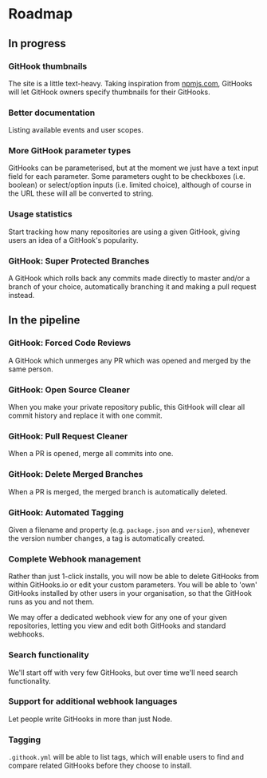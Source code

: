 # Roadmap

## In progress

### GitHook thumbnails
The site is a little text-heavy. Taking inspiration from [npmjs.com](https://www.npmjs.com/), GitHooks will let GitHook owners specify thumbnails for their GitHooks.

### Better documentation
Listing available events and user scopes.

### More GitHook parameter types
GitHooks can be parameterised, but at the moment we just have a text input field for each parameter. Some parameters ought to be checkboxes (i.e. boolean) or select/option inputs (i.e. limited choice), although of course in the URL these will all be converted to string.

### Usage statistics
Start tracking how many repositories are using a given GitHook, giving users an idea of a GitHook's popularity.

### GitHook: Super Protected Branches
A GitHook which rolls back any commits made directly to master and/or a branch of your choice, automatically branching it and making a pull request instead.

## In the pipeline

### GitHook: Forced Code Reviews
A GitHook which unmerges any PR which was opened and merged by the same person.

### GitHook: Open Source Cleaner
When you make your private repository public, this GitHook will clear all commit history and replace it with one commit.

### GitHook: Pull Request Cleaner
When a PR is opened, merge all commits into one.

### GitHook: Delete Merged Branches
When a PR is merged, the merged branch is automatically deleted.

### GitHook: Automated Tagging
Given a filename and property (e.g. `package.json` and `version`), whenever the version number changes, a tag is automatically created.

### Complete Webhook management
Rather than just 1-click installs, you will now be able to delete GitHooks from within GitHooks.io or edit your custom parameters. You will be able to 'own' GitHooks installed by other users in your organisation, so that the GitHook runs as you and not them.

We may offer a dedicated webhook view for any one of your given repositories, letting you view and edit both GitHooks and standard webhooks.

### Search functionality
We'll start off with very few GitHooks, but over time we'll need search functionality.

### Support for additional webhook languages
Let people write GitHooks in more than just Node.

### Tagging
`.githook.yml` will be able to list tags, which will enable users to find and compare related GitHooks before they choose to install.
